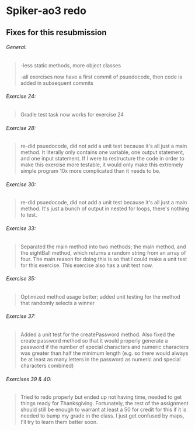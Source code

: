 # Spiker-ao3 redo

## Fixes for this resubmission

###### General:
>-less static methods, more object classes
>
>-all exercises now have a first commit of psuedocode, then code is added in subsequent commits

###### Exercise 24:
>Gradle test task now works for exercise 24

###### Exercise 28:
>re-did psuedocode, did not add a unit test because it's all just a main method. It literally
only contains one variable, one output statement, and one input statement. If I were to
restructure the code in order to make this exercise more testable, it would only make this
extremely simple program 10x more complicated than it needs to be.

###### Exercise 30:
>re-did psuedocode, did not add a unit test because it's all just a main method. It's just
a bunch of output in nested for loops, there's nothing to test.

###### Exercise 33:
>Separated the main method into two methods; the main method, and the eightBall method, which returns
a random string from an array of four. The main reason for doing this is so that I could make a unit test
for this exercise. This exercise also has a unit test now.

###### Exercise 35:
>Optimized method usage better; added unit testing for the method that randomly selects a winner

###### Exercise 37:
>Added a unit test for the createPassword method. Also fixed the create password method so that
it would properly generate a password if the number of special characters and numeric characters
was greater than half the minimum length (e.g. so there would always be at least as many letters
in the password as numeric and special characters combined)

###### Exercises 39 & 40:
>Tried to redo properly but ended up not having time, needed to get things ready for Thanksgiving.
Fortunately, the rest of the assignment should still be enough to warrant at least a 50 for credit for
this if it is needed to bump my grade in the class. I just get confused by maps, I'll try to learn them
better soon.